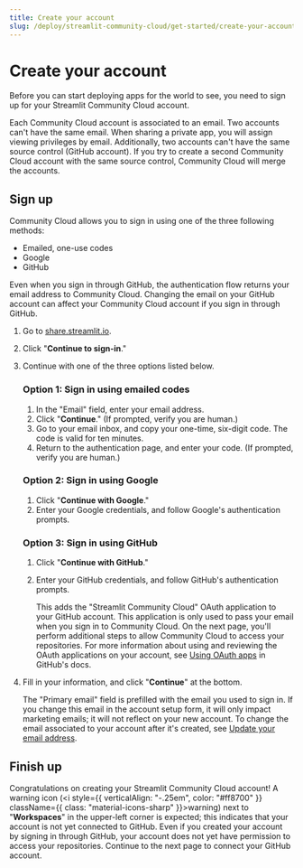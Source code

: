 ```yaml
---
title: Create your account
slug: /deploy/streamlit-community-cloud/get-started/create-your-account
---
```


# Create your account

Before you can start deploying apps for the world to see, you need to sign up for your Streamlit Community Cloud account.

Each Community Cloud account is associated to an email. Two accounts can't have the same email. When sharing a private app, you will assign viewing privileges by email. Additionally, two accounts can't have the same source control (GitHub account). If you try to create a second Community Cloud account with the same source control, Community Cloud will merge the accounts.

## Sign up

Community Cloud allows you to sign in using one of the three following methods:

- Emailed, one-use codes
- Google
- GitHub

<Important>
    Even when you sign in through GitHub, the authentication flow returns your email address to Community Cloud. Changing the email on your GitHub account can affect your Community Cloud account if you sign in through GitHub.
</Important>

1. Go to <a href="https://share.streamlit.io" target="_blank">share.streamlit.io</a>.
1. Click "**Continue to sign-in**."
1. Continue with one of the three options listed below.

   ### Option 1: Sign in using emailed codes

   1. In the "Email" field, enter your email address.
   1. Click "**Continue**." (If prompted, verify you are human.)
   1. Go to your email inbox, and copy your one-time, six-digit code. The code is valid for ten minutes.
   1. Return to the authentication page, and enter your code. (If prompted, verify you are human.)

   ### Option 2: Sign in using Google

   1. Click "**Continue with Google**."
   1. Enter your Google credentials, and follow Google's authentication prompts.

   ### Option 3: Sign in using GitHub

   1. Click "**Continue with GitHub**."
   1. Enter your GitHub credentials, and follow GitHub's authentication prompts.

      This adds the "Streamlit Community Cloud" OAuth application to your GitHub account. This application is only used to pass your email when you sign in to Community Cloud. On the next page, you'll perform additional steps to allow Community Cloud to access your repositories. For more information about using and reviewing the OAuth applications on your account, see [Using OAuth apps](https://docs.github.com/en/apps/oauth-apps/using-oauth-apps) in GitHub's docs.

1. Fill in your information, and click "**Continue**" at the bottom.

   The "Primary email" field is prefilled with the email you used to sign in. If you change this email in the account setup form, it will only impact marketing emails; it will not reflect on your new account. To change the email associated to your account after it's created, see [Update your email address](/deploy/streamlit-community-cloud/manage-your-account/update-your-email).

## Finish up

Congratulations on creating your Streamlit Community Cloud account! A warning icon (<i style={{ verticalAlign: "-.25em", color: "#ff8700" }} className={{ class: "material-icons-sharp" }}>warning</i>) next to "**Workspaces**" in the upper-left corner is expected; this indicates that your account is not yet connected to GitHub. Even if you created your account by signing in through GitHub, your account does not yet have permission to access your repositories. Continue to the next page to connect your GitHub account.
